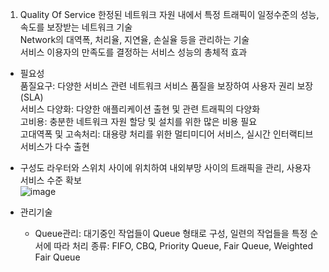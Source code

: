 1. Quality Of Service
  한정된 네트워크 자원 내에서 특정 트래픽이 일정수준의 성능, 속도를 보장받는 네트워크 기술     
  Network의 대역폭, 처리율, 지연율, 손실율 등을 관리하는 기술     
  서비스 이용자의 만족도를 결정하는 서비스 성능의 총체적 효과     
       
  - 필요성    
    품질요구: 다양한 서비스 관련 네트워크 서비스 품질을 보장하여 사용자 권리 보장(SLA)     
    서비스 다양화: 다양한 애플리케이션 출현 및 관련 트래픽의 다양화    
    고비용: 충분한 네트워크 자원 할당 및 설치를 위한 많은 비용 필요     
    고대역폭 및 고속처리: 대용량 처리를 위한 멀티미디어 서비스, 실시간 인터랙티브 서비스가 다수 출현      
       
  - 구성도
    라우터와 스위치 사이에 위치하여 내외부망 사이의 트래픽을 관리, 사용자 서비스 수준 확보               
    ![image](https://github.com/user-attachments/assets/f49df7b4-d54e-4020-a449-98f87ca9c4f8)

  - 관리기술      
    * Queue관리: 대기중인 작업들이 Queue 형태로 구성, 일련의 작업들을 특정 순서에 따라 처리
    종류: FIFO, CBQ, Priority Queue, Fair Queue, Weighted Fair Queue
    

    
